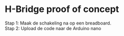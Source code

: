 # H-Bridge proof of concept

Stap 1: Maak de schakeling na op een breadboard.  
Stap 2: Upload de code naar de Arduino nano
